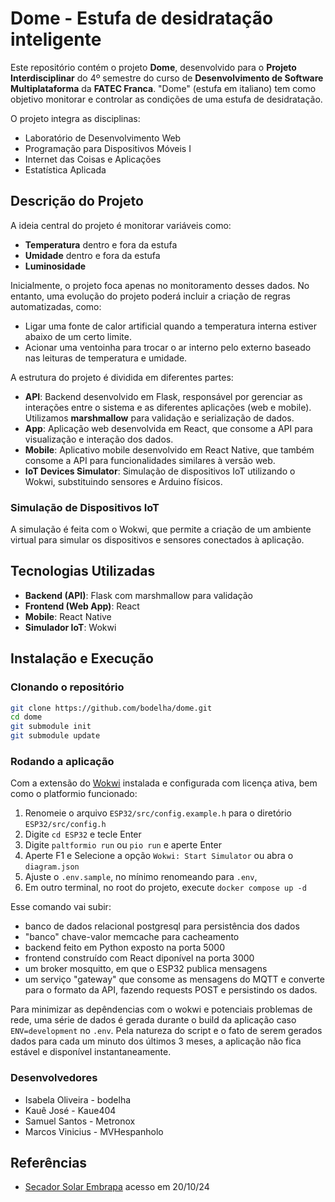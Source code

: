 # Dome - Estufa de desidratação inteligente


Este repositório contém o projeto **Dome**, desenvolvido para o **Projeto Interdisciplinar** do 4º semestre do curso de **Desenvolvimento de Software Multiplataforma** da **FATEC Franca**. "Dome" (estufa em italiano) tem como objetivo monitorar e controlar as condições de uma estufa de desidratação.

O projeto integra as disciplinas:

- Laboratório de Desenvolvimento Web
- Programação para Dispositivos Móveis I
- Internet das Coisas e Aplicações
- Estatística Aplicada

## Descrição do Projeto

A ideia central do projeto é monitorar variáveis como:

- **Temperatura** dentro e fora da estufa
- **Umidade** dentro e fora da estufa
- **Luminosidade**

Inicialmente, o projeto foca apenas no monitoramento desses dados. No entanto, uma evolução do projeto poderá incluir a criação de regras automatizadas, como:

- Ligar uma fonte de calor artificial quando a temperatura interna estiver abaixo de um certo limite.
- Acionar uma ventoinha para trocar o ar interno pelo externo baseado nas leituras de temperatura e umidade.

A estrutura do projeto é dividida em diferentes partes:

- **API**: Backend desenvolvido em Flask, responsável por gerenciar as interações entre o sistema e as diferentes aplicações (web e mobile). Utilizamos **marshmallow** para validação e serialização de dados.
- **App**: Aplicação web desenvolvida em React, que consome a API para visualização e interação dos dados.
- **Mobile**: Aplicativo mobile desenvolvido em React Native, que também consome a API para funcionalidades similares à versão web.
- **IoT Devices Simulator**: Simulação de dispositivos IoT utilizando o Wokwi, substituindo sensores e Arduino físicos.

### Simulação de Dispositivos IoT

A simulação é feita com o Wokwi, que permite a criação de um ambiente virtual para simular os dispositivos e sensores conectados à aplicação.

## Tecnologias Utilizadas

- **Backend (API)**: Flask com marshmallow para validação
- **Frontend (Web App)**: React
- **Mobile**: React Native
- **Simulador IoT**: Wokwi

## Instalação e Execução

### Clonando o repositório

```bash
git clone https://github.com/bodelha/dome.git
cd dome
git submodule init
git submodule update
```

### Rodando a aplicação

Com a extensão do [Wokwi](https://marketplace.visualstudio.com/items?itemName=Wokwi.wokwi-vscode) instalada e configurada com licença ativa, bem como o platformio funcionado:

1. Renomeie o arquivo `ESP32/src/config.example.h` para o diretório `ESP32/src/config.h`
2. Digite `cd ESP32` e tecle Enter
3. Digite `paltformio run` ou `pio run` e aperte Enter
4. Aperte F1 e Selecione a opção `Wokwi: Start Simulator` ou abra o `diagram.json`
5. Ajuste o `.env.sample`, no mínimo renomeando para `.env`,
6. Em outro terminal, no root do projeto, execute `docker compose up -d`

Esse comando vai subir:

- banco de dados relacional postgresql para persistência dos dados
- "banco" chave-valor memcache para cacheamento
- backend feito em Python exposto na porta 5000
- frontend construído com React diponível na porta 3000
- um broker mosquitto, em que o ESP32 publica mensagens
- um serviço "gateway" que consome as mensagens do MQTT e converte para o formato da API, fazendo requests POST e persistindo os dados.

Para minimizar as depêndencias com o wokwi e potenciais problemas de rede, uma série de dados é gerada durante o build da aplicação caso `ENV=development` no `.env`. Pela natureza do script e o fato de serem gerados dados para cada um minuto dos últimos 3 meses, a aplicação não fica estável e disponível instantaneamente.


### Desenvolvedores

- Isabela Oliveira - bodelha
- Kauê José - Kaue404
- Samuel Santos - Metronox
- Marcos Vinicius - MVHespanholo

## Referências

* [Secador Solar Embrapa](https://ainfo.cnptia.embrapa.br/digital/bitstream/doc/1145471/1/EmbrapaFlorestas-2022-ComunicadoTecnico479-1.pdf) acesso em 20/10/24